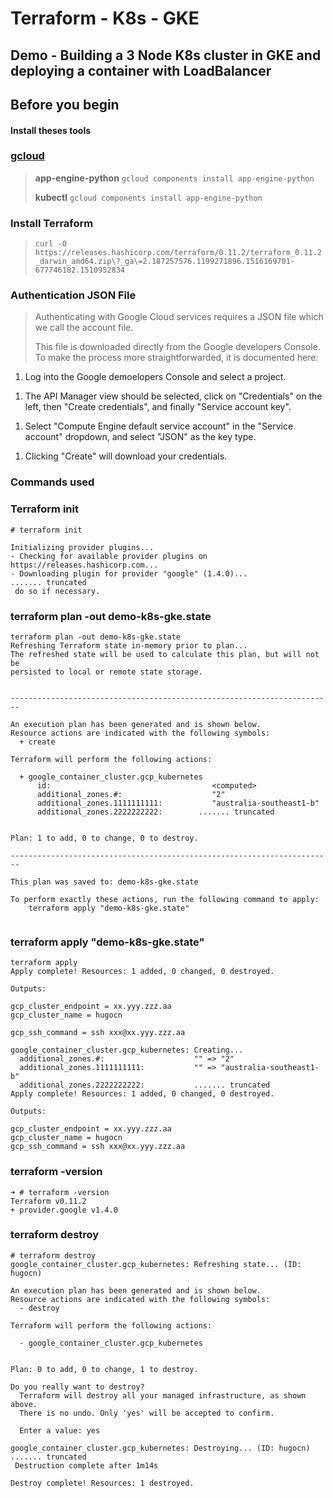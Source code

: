 # Terraform - K8s - GKE
## Demo - Building a 3 Node K8s cluster in GKE and deploying a container with LoadBalancer

## Before you begin

#### Install theses tools

### [gcloud](https://cloud.google.com/sdk/docs/quickstart-macos)


> **app-engine-python**  ```gcloud components install app-engine-python```
>
> **kubectl** ```gcloud components install app-engine-python```
>

### Install Terraform
> ```curl -O https://releases.hashicorp.com/terraform/0.11.2/terraform_0.11.2_darwin_amd64.zip\?_ga\=2.187257576.1199271896.1516169701-677746182.1510952834```
>

### Authentication JSON File
>
> Authenticating with Google Cloud services requires a JSON file which we call the account file.
>
> This file is downloaded directly from the Google developers Console. To make the process more straightforwarded, it is documented here:
>
1. Log into the Google demoelopers Console and select a project.
>
1. The API Manager view should be selected, click on "Credentials" on the left, then "Create credentials", and finally "Service account key".
>
1.  Select "Compute Engine default service account" in the "Service account" dropdown, and select "JSON" as the key type.
>
1. Clicking "Create" will download your credentials.

### Commands used

### Terraform init

```
# terraform init

Initializing provider plugins...
- Checking for available provider plugins on https://releases.hashicorp.com...
- Downloading plugin for provider "google" (1.4.0)...
....... truncated
 do so if necessary.

```
### terraform plan -out demo-k8s-gke.state
```
terraform plan -out demo-k8s-gke.state
Refreshing Terraform state in-memory prior to plan...
The refreshed state will be used to calculate this plan, but will not be
persisted to local or remote state storage.


------------------------------------------------------------------------

An execution plan has been generated and is shown below.
Resource actions are indicated with the following symbols:
  + create

Terraform will perform the following actions:

  + google_container_cluster.gcp_kubernetes
      id:                                    <computed>
      additional_zones.#:                    "2"
      additional_zones.1111111111:           "australia-southeast1-b"
      additional_zones.2222222222:        ....... truncated


Plan: 1 to add, 0 to change, 0 to destroy.

------------------------------------------------------------------------

This plan was saved to: demo-k8s-gke.state

To perform exactly these actions, run the following command to apply:
    terraform apply "demo-k8s-gke.state"


```

### terraform apply "demo-k8s-gke.state"

```
terraform apply
Apply complete! Resources: 1 added, 0 changed, 0 destroyed.

Outputs:

gcp_cluster_endpoint = xx.yyy.zzz.aa
gcp_cluster_name = hugocn

gcp_ssh_command = ssh xxx@xx.yyy.zzz.aa

```

```
google_container_cluster.gcp_kubernetes: Creating...
  additional_zones.#:                    "" => "2"
  additional_zones.1111111111:           "" => "australia-southeast1-b"
  additional_zones.2222222222:           ....... truncated
Apply complete! Resources: 1 added, 0 changed, 0 destroyed.

Outputs:

gcp_cluster_endpoint = xx.yyy.zzz.aa
gcp_cluster_name = hugocn
gcp_ssh_command = ssh xxx@xx.yyy.zzz.aa

```
### terraform -version

```
➜ # terraform -version
Terraform v0.11.2
+ provider.google v1.4.0
```
### terraform destroy

```
# terraform destroy
google_container_cluster.gcp_kubernetes: Refreshing state... (ID: hugocn)

An execution plan has been generated and is shown below.
Resource actions are indicated with the following symbols:
  - destroy

Terraform will perform the following actions:

  - google_container_cluster.gcp_kubernetes


Plan: 0 to add, 0 to change, 1 to destroy.

Do you really want to destroy?
  Terraform will destroy all your managed infrastructure, as shown above.
  There is no undo. Only 'yes' will be accepted to confirm.

  Enter a value: yes

google_container_cluster.gcp_kubernetes: Destroying... (ID: hugocn)
....... truncated
 Destruction complete after 1m14s

Destroy complete! Resources: 1 destroyed.

```
